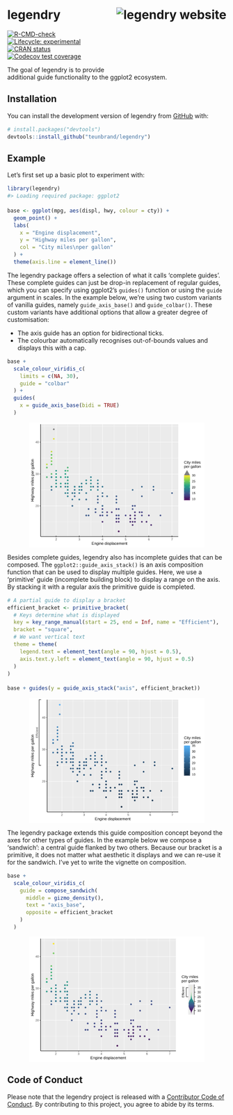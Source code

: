 
<!-- README.md is generated from README.Rmd. Please edit that file -->

# legendry <a href="https://teunbrand.github.io/legendry/"><img src="man/figures/logo.png" align="right" height="138" alt="legendry website" /></a>

<!-- badges: start -->

[![R-CMD-check](https://github.com/teunbrand/legendry/actions/workflows/R-CMD-check.yaml/badge.svg)](https://github.com/teunbrand/legendry/actions/workflows/R-CMD-check.yaml)
[![Lifecycle:
experimental](https://img.shields.io/badge/lifecycle-experimental-orange.svg)](https://lifecycle.r-lib.org/articles/stages.html#experimental)
[![CRAN
status](https://www.r-pkg.org/badges/version/legendry)](https://www.r-pkg.org/badges/version/legendry)
[![Codecov test
coverage](https://codecov.io/gh/teunbrand/legendry/graph/badge.svg)](https://app.codecov.io/gh/teunbrand/legendry)
<!-- badges: end -->

The goal of legendry is to provide additional guide functionality to the
ggplot2 ecosystem.

## Installation

You can install the development version of legendry from
[GitHub](https://github.com/) with:

``` r
# install.packages("devtools")
devtools::install_github("teunbrand/legendry")
```

## Example

Let’s first set up a basic plot to experiment with:

``` r
library(legendry)
#> Loading required package: ggplot2

base <- ggplot(mpg, aes(displ, hwy, colour = cty)) +
  geom_point() +
  labs(
    x = "Engine displacement",
    y = "Highway miles per gallon",
    col = "City miles\nper gallon"
  ) +
  theme(axis.line = element_line())
```

The legendry package offers a selection of what it calls ‘complete
guides’. These complete guides can just be drop-in replacement of
regular guides, which you can specify using ggplot2’s `guides()`
function or using the `guide` argument in scales. In the example below,
we’re using two custom variants of vanilla guides, namely
`guide_axis_base()` and `guide_colbar()`. These custom variants have
additional options that allow a greater degree of customisation:

- The axis guide has an option for bidirectional ticks.
- The colourbar automatically recognises out-of-bounds values and
  displays this with a cap.

``` r
base + 
  scale_colour_viridis_c(
    limits = c(NA, 30),
    guide = "colbar"
  ) +
  guides(
    x = guide_axis_base(bidi = TRUE)
  )
```

<img src="man/figures/README-full_guides-1.svg" width="80%" style="display: block; margin: auto;" />

Besides complete guides, legendry also has incomplete guides that can be
composed. The `ggplot2::guide_axis_stack()` is an axis composition
function that can be used to display multiple guides. Here, we use a
‘primitive’ guide (incomplete building block) to display a range on the
axis. By stacking it with a regular axis the primitive guide is
completed.

``` r
# A partial guide to display a bracket
efficient_bracket <- primitive_bracket(
  # Keys determine what is displayed
  key = key_range_manual(start = 25, end = Inf, name = "Efficient"),
  bracket = "square",
  # We want vertical text
  theme = theme(
    legend.text = element_text(angle = 90, hjust = 0.5),
    axis.text.y.left = element_text(angle = 90, hjust = 0.5)
  )
)

base + guides(y = guide_axis_stack("axis", efficient_bracket))
```

<img src="man/figures/README-primitives-1.svg" width="80%" style="display: block; margin: auto;" />

The legendry package extends this guide composition concept beyond the
axes for other types of guides. In the example below we compose a
‘sandwich’: a central guide flanked by two others. Because our bracket
is a primitive, it does not matter what aesthetic it displays and we can
re-use it for the sandwich. I’ve yet to write the vignette on
composition.

``` r
base + 
  scale_colour_viridis_c(
    guide = compose_sandwich(
      middle = gizmo_density(), 
      text = "axis_base",
      opposite = efficient_bracket
    )
  )
```

<img src="man/figures/README-composition-1.svg" width="80%" style="display: block; margin: auto;" />

## Code of Conduct

Please note that the legendry project is released with a [Contributor
Code of
Conduct](https://teunbrand.github.io/legendry/CODE_OF_CONDUCT.html). By
contributing to this project, you agree to abide by its terms.
